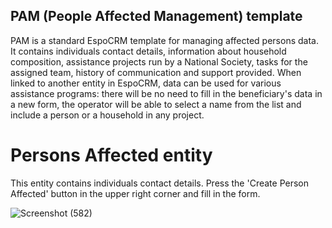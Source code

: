 ## PAM (People Affected Management) template
PAM is a standard EspoCRM template for managing affected persons data. It contains individuals contact details, information about household composition, assistance projects run by a National Society, tasks for the assigned team, history of communication and support provided. When linked to another entity in EspoCRM, data can be used for various assistance programs: there will be no need to fill in the beneficiary's data in a new form, the operator will be able to select a name from the list and include a person or a household in any project. 

# Persons Affected entity 
This entity contains individuals contact details. Press the 'Create Person Affected' button in the upper right corner and fill in the form.

![Screenshot (582)](https://github.com/user-attachments/assets/07e9865c-f5d7-4251-84ca-ab54289c5eac)

